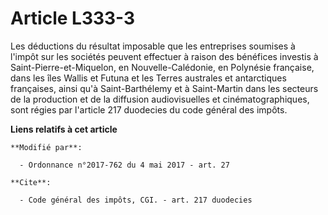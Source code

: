 # Article L333-3

Les déductions du résultat imposable que les entreprises soumises à l'impôt sur les sociétés peuvent effectuer à raison des
bénéfices investis à Saint-Pierre-et-Miquelon, en Nouvelle-Calédonie, en Polynésie française, dans les îles Wallis et Futuna
et les Terres australes et antarctiques françaises, ainsi qu'à Saint-Barthélemy et à Saint-Martin dans les secteurs de la
production et de la diffusion audiovisuelles et cinématographiques, sont régies par l'article 217 duodecies du code général
des impôts.

**Liens relatifs à cet article**

	**Modifié par**:

	  - Ordonnance n°2017-762 du 4 mai 2017 - art. 27

	**Cite**:

	  - Code général des impôts, CGI. - art. 217 duodecies
